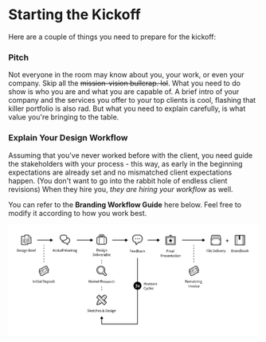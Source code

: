 # Starting the Kickoff
Here are a couple of things you need to prepare for the kickoff:

### Pitch
Not everyone in the room may know about you, your work, or even your company. Skip all the ~~mission-vision bullcrap. lol~~. What you need to do show is who you are and what you are capable of. A brief intro of your company and the services you offer to your top clients is cool, flashing that killer portfolio is also rad. But what you need to explain carefully, is what value you're bringing to the table.

### Explain Your Design Workflow
Assuming that you've never worked before with the client, you need guide the stakeholders with your process - this way, as early in the beginning expectations are already set and no mismatched client expectations happen. (You don't want to go into the rabbit hole of endless client revisions) When they hire you, _they are hiring your workflow_  as well. 

You can refer to the **Branding Workflow Guide** here below. Feel free to modify it according to how you work best.

![](/assets/branding-workflow.png)
